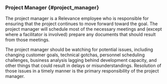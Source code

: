 ### Project Manager {#project_manager}

The project manager is a Relevance employee who is responsible for ensuring
that the project continues to move forward toward the goal.
The project manager will schedule most of the necessary meetings and
(except where a facilitator is involved) prepare any documents that should result from those meetings.

The project manager should be watching for potential issues, including
changing customer goals, technical gotchas, personnel scheduling challenges,
business analysis lagging behind development capacity,
and other things that could result in delays or misunderstandings.
Resolution of those issues in a timely manner is the primary responsibility
of the project manager.
